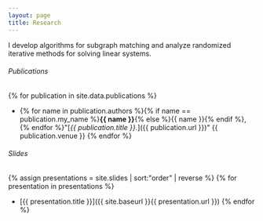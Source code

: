 ```yaml
---
layout: page
title: Research
---
```


I develop algorithms for subgraph matching and analyze randomized iterative methods for solving linear systems.

###### Publications

{% for publication in site.data.publications %}
* {% for name in publication.authors %}{% if name == publication.my_name %}**{{ name }}**{% else %}{{ name }}{% endif %}, {% endfor %}"[*{{ publication.title }}.*]({{ publication.url }})" {{ publication.venue }}
{% endfor %}

###### Slides

{% assign presentations = site.slides | sort:"order" | reverse %}
{% for presentation in presentations %}
* [{{ presentation.title }}]({{ site.baseurl }}{{ presentation.url }})
{% endfor %}
